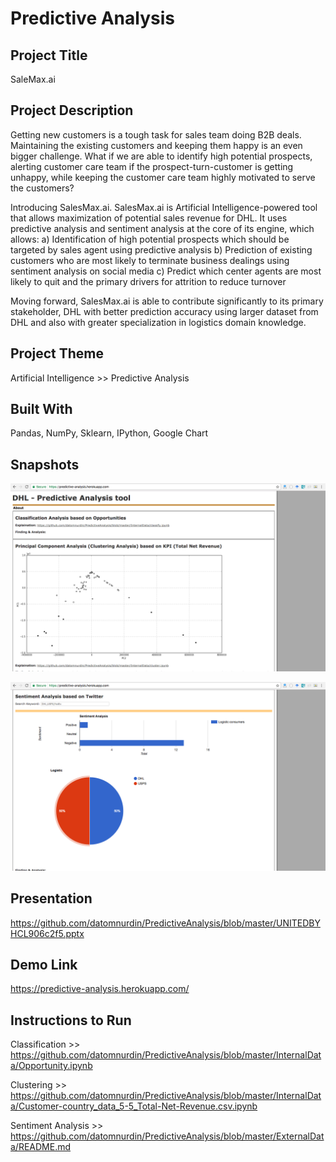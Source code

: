 # Predictive Analysis

## Project Title
SaleMax.ai

## Project Description
Getting new customers is a tough task for sales team doing B2B deals. Maintaining the existing customers and keeping them happy is an even bigger challenge. What if we are able to identify high potential prospects, alerting customer care team if the prospect-turn-customer is getting unhappy, while keeping the customer care team highly motivated to serve the customers?

Introducing SalesMax.ai. SalesMax.ai is Artificial Intelligence-powered tool that allows maximization of potential sales revenue for DHL. It uses predictive analysis and sentiment analysis at the core of its engine, which allows:
a)	Identification of high potential prospects which should be targeted by sales agent using predictive analysis
b)	Prediction of existing customers who are most likely to terminate business dealings using sentiment analysis on social media
c)	Predict which center agents are most likely to quit and the primary drivers for attrition to reduce turnover

Moving forward, SalesMax.ai is able to contribute significantly to its primary stakeholder, DHL with better prediction accuracy using larger dataset from DHL and also with greater specialization in logistics domain knowledge.

## Project Theme 
Artificial Intelligence >> Predictive Analysis

## Built With 
Pandas, NumPy, Sklearn, IPython, Google Chart

## Snapshots

![Demo 1](https://raw.githubusercontent.com/datomnurdin/PredictiveAnalysis/master/image/image_1.png)

![Demo 2](https://raw.githubusercontent.com/datomnurdin/PredictiveAnalysis/master/image/image_2.png)

## Presentation
https://github.com/datomnurdin/PredictiveAnalysis/blob/master/UNITEDBYHCL906c2f5.pptx

## Demo Link
https://predictive-analysis.herokuapp.com/
 
## Instructions to Run
Classification >> https://github.com/datomnurdin/PredictiveAnalysis/blob/master/InternalData/Opportunity.ipynb

Clustering >> https://github.com/datomnurdin/PredictiveAnalysis/blob/master/InternalData/Customer-country_data_5-5_Total-Net-Revenue.csv.ipynb

Sentiment Analysis >> https://github.com/datomnurdin/PredictiveAnalysis/blob/master/ExternalData/README.md

